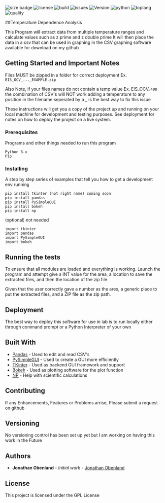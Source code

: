 ![size badge](https://img.shields.io/github/repo-size/Jobenland/Temperature-Dependence-Analysis.svg) ![license](https://img.shields.io/github/license/Jobenland/Temperature-Dependence-Analysis.svg) ![build](https://img.shields.io/badge/Build-Passing-green.svg) ![issues](https://img.shields.io/github/issues/Jobenland/Temperature-Dependence-Analysis.svg) ![Version](https://img.shields.io/badge/Version-1.0.0-blue.svg) ![python](https://img.shields.io/badge/Python-3.x-lightgrey.svg) ![toplang](https://img.shields.io/github/languages/top/Jobenland/Temperature-Dependence-Analysis.svg) ![quality](https://img.shields.io/badge/Code%20Quality-Testing...-red.svg)

##Temperature Dependence Analysis

This Program will extract data from multiple temperature ranges and calculate values such as z prime and z double prime
It will then place the data in a csv that can be used in graphing in the CSV graphing software available for download on my github

## Getting Started and Important Notes
Files MUST be zipped in a folder for correct deployment Ex. `EIS_OCV_..._EXAMPLE.zip`

Also Note, if your files names do not contain a temp value Ex. EIS_OCV_`400` the combination of CSV's will NOT work
  adding a temperature to any position in the filename seperated by a _ is the best way to fix this issue

These instructions will get you a copy of the project up and running on your local machine for development and testing purposes. See deployment for notes on how to deploy the project on a live system.

### Prerequisites

Programs and other things needed to run this program
```
Python 3.x
Pip
```

### Installing

A step by step series of examples that tell you how to get a development env running


```
pip install tkinter (not right name) coming soon
pip install pandas 
pip install PySimpleGUI
pip install bokeh
pip install np
```

(optional) not needed

```
import tkinter
import pandas
import PySimpleGUI
import bokeh
```

## Running the tests

To ensure that all modules are loaded and everything is working. Launch the program and attempt give a INT value for the area, a location to save the extracted files, and then the location of the zip file

Given that the user correctly gave a number as the ares, a generic place to put the extracted files, and a ZIP file as the zip path.

## Deployment

The best way to deploy this software for use in lab is to run locally either through command prompt or a Python Interpreter of your own
## Built With

* [Pandas](https://pandas.pydata.org/) - Used to edit and read CSV's
* [PySimpleGUI](https://pypi.org/project/PySimpleGUI/) - Used to create a GUI more efficiently
* [TKinter](https://docs.python.org/3/library/tkinter.html) - Used as backend GUI framework and support
* [Bokeh](https://bokeh.pydata.org/en/latest/) - Used as plotting software for the plot function
* [NP](http://cs231n.github.io/python-numpy-tutorial/) - Help with scientific calculations

## Contributing

If any Enhancements, Features or Problems arrise, Please submit a request on github

## Versioning

No versioning control has been set up yet but I am working on having this work in the Future 

## Authors

* **Jonathan Obenland** - *Initial work* - [Jonathan Obenland](https://github.com/jobenland)

## License

This project is licensed under the GPL License
